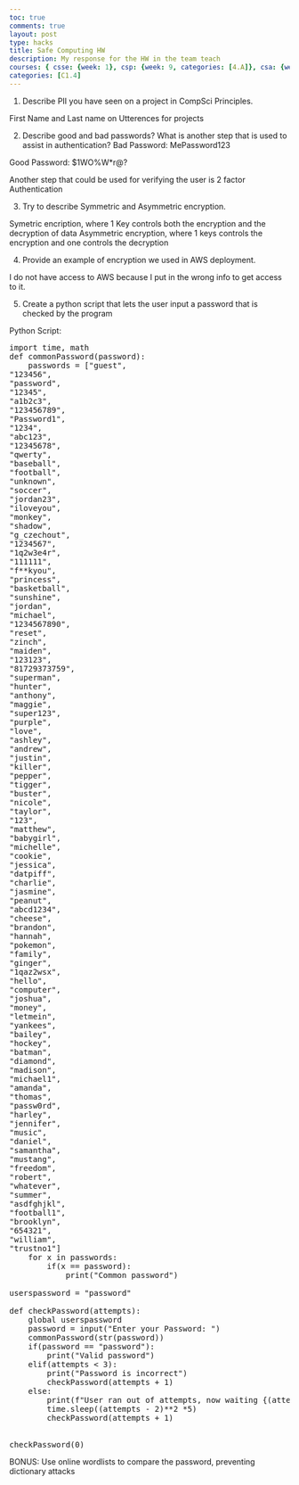 ```yaml
---
toc: true
comments: true
layout: post
type: hacks
title: Safe Computing HW
description: My response for the HW in the team teach
courses: { csse: {week: 1}, csp: {week: 9, categories: [4.A]}, csa: {week: 0} }
categories: [C1.4]
---
```



1. Describe PII you have seen on a project in CompSci Principles.

First Name and Last name on Utterences for projects

2. Describe good and bad passwords? What is another step that is used to assist in authentication?
Bad Password: MePassword123

Good Password: $1WO%W*r@?

Another step that could be used for verifying the user is 2 factor Authentication 

3. Try to describe Symmetric and Asymmetric encryption.

Symetric encription, where 1 Key controls both the encryption and the decryption of data
Asymmetric encryption, where 1 keys controls the encryption and one controls the decryption

4. Provide an example of encryption we used in AWS deployment.

I do not have access to AWS because I put in the wrong info to get access to it.

5. Create a python script that lets the user input a password that is checked by the program

Python Script:

<pre>
import time, math
def commonPassword(password):
    passwords = ["guest",
"123456",
"password",
"12345",
"a1b2c3",
"123456789",
"Password1",
"1234",
"abc123",
"12345678",
"qwerty",
"baseball",
"football",
"unknown",
"soccer",
"jordan23",
"iloveyou",
"monkey",
"shadow",
"g_czechout",
"1234567",
"1q2w3e4r",
"111111",
"f**kyou",
"princess",
"basketball",
"sunshine",
"jordan",
"michael",
"1234567890",
"reset",
"zinch",
"maiden",
"123123",
"81729373759",
"superman",
"hunter",
"anthony",
"maggie",
"super123",
"purple",
"love",
"ashley",
"andrew",
"justin",
"killer",
"pepper",
"tigger",
"buster",
"nicole",
"taylor",
"123",
"matthew",
"babygirl",
"michelle",
"cookie",
"jessica",
"datpiff",
"charlie",
"jasmine",
"peanut",
"abcd1234",
"cheese",
"brandon",
"hannah",
"pokemon",
"family",
"ginger",
"1qaz2wsx",
"hello",
"computer",
"joshua",
"money",
"letmein",
"yankees",
"bailey",
"hockey",
"batman",
"diamond",
"madison",
"michael1",
"amanda",
"thomas",
"passw0rd",
"harley",
"jennifer",
"music",
"daniel",
"samantha",
"mustang",
"freedom",
"robert",
"whatever",
"summer",
"asdfghjkl",
"football1",
"brooklyn",
"654321",
"william",
"trustno1"]
    for x in passwords:
        if(x == password):
            print("Common password")

userspassword = "password"

def checkPassword(attempts):
    global userspassword
    password = input("Enter your Password: ")
    commonPassword(str(password))
    if(password == "password"):
        print("Valid password")
    elif(attempts < 3):
        print("Password is incorrect")
        checkPassword(attempts + 1)
    else:
        print(f"User ran out of attempts, now waiting {(attempts - 2)**2 *5} seconds")
        time.sleep((attempts - 2)**2 *5)
        checkPassword(attempts + 1)
        

checkPassword(0)
</pre>


BONUS: Use online wordlists to compare the password, preventing dictionary attacks